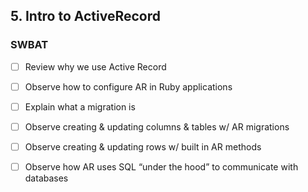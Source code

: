 ## 5. Intro to ActiveRecord
### SWBAT

- [ ] Review why we use Active Record
- [ ] Observe how to configure AR in Ruby applications
- [ ] Explain what a migration is 
- [ ] Observe creating & updating columns & tables w/ AR migrations
- [ ] Observe creating & updating rows w/ built in AR methods
- [ ] Observe how AR uses SQL “under the hood” to communicate with databases


